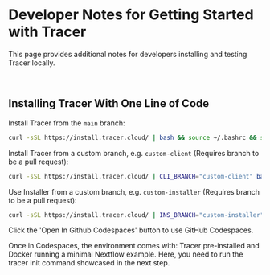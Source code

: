# Developer Notes for Getting Started with Tracer

This page provides additional notes for developers installing and testing Tracer locally.

<br />

## Installing Tracer With One Line of Code

Install Tracer from the `main` branch:

```bash
curl -sSL https://install.tracer.cloud/ | bash && source ~/.bashrc && source ~/.zshrc
```

Install Tracer from a custom branch, e.g. `custom-client` (Requires branch to be a pull request):

```bash
curl -sSL https://install.tracer.cloud/ | CLI_BRANCH="custom-client" bash && source ~/.bashrc
```

Use Installer from a custom branch, e.g. `custom-installer` (Requires branch to be a pull request):

```bash
curl -sSL https://install.tracer.cloud/ | INS_BRANCH="custom-installer" bash && source ~/.bashrc
```

Click the 'Open In Github Codespaces' button to use GitHub Codespaces.

Once in Codespaces, the environment comes with:
Tracer pre-installed and Docker running a minimal Nextflow example. Here, you need to run the tracer init command showcased in the next step.
